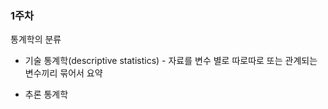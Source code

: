 ### 1주차



통계학의 분류

- 기술 통계학(descriptive statistics) - 자료를 변수 별로 따로따로 또는 관계되는 변수끼리 묶어서 요약

- 추론 통계학

